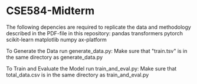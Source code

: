 # CSE584-Midterm
The following depencies are required to replicate the data and methodology described in the PDF-file in this repository:
  pandas
  transformers
  pytorch
  scikit-learn
  matplotlib
  numpy
  ax-platform

To Generate the Data run generate_data.py: 
  Make sure that "train.tsv" is in the same directory as generate_data.py
  
To Train and Evaluate the Model run train_and_eval.py: 
  Make sure that total_data.csv is in the same directory as train_and_eval.py
